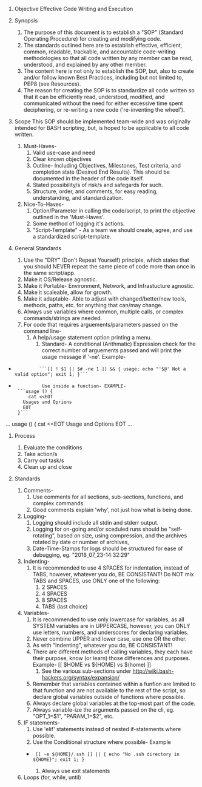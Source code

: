 1. Objective Effective Code Writing and Execution

1. Synopsis
    1. The purpose of this document is to establish a "SOP" (Standard Operating Procedure) for creating and modifying code.
    1. The standards outlined here are to establish effective, efficient, common, readable, trackable, and accountable code-writing methodologies so that all code written by any member can be read, understood, and explained by any other member.
    1. The content here is not only to establish the SOP, but, also to create and/or follow known Best Practices, including but not limited to, PEP8 (see Resources).
    1. The reason for creating the SOP is to standardize all code written so that it can be efficiently read, understood, modified, and communicated without the need for either excessive time spent deciphering, or re-writing a new code ('re-inventing the wheel').

1. Scope
    This SOP should be implemented team-wide and was originally intended for BASH scripting, but, is hoped to be applicable to all code written.
    1. Must-Haves-
        1. Valid use-case and need
        1. Clear known objectives
        1. Outline- Including Objectives, Milestones, Test criteria, and completion state (Desired End Results). This should be documented in the header of the code itself.
        1. Stated possibility/s of risk/s and safegards for such.
        1. Structure, order, and comments, for easy reading, understanding, and standardization.
    1. Nice-To-Haves-
        1. Option/Parameter in calling the code/script, to print the objective outlined in the 'Must-Haves'.
        1. Some method of logging it's actions.
        1. "Script-Template" - As a team we should create, agree, and use a standardized script-template.

1. General Standards
    1. Use the "DRY" (Don't Repeat Yourself) principle, which states that you should NEVER repeat the same piece of code more than once in the same script/app.
    1. Make it OS/Release agnostic.
    1. Make it Portable- Environment, Network, and Infrastucture agnostic.
    1. Make it scaleable, allow for growth.
    1. Make it adaptable- Able to adjust with changed/better/new tools, methods, paths, etc. for anything that can/may change.
    1. Always use variables where common, multiple calls, or complex commands/strings are needed.
    1. For code that requires arguements/parameters passed on the command line-
        1. A help/usage statement option printing a menu.
            1. Standard- A conditional (Arithmatic) Expression check for the correct number of arguements passed and will print the usage message if '-ne'.
                Example- 
 -              ```[[ ! $1 || $# -ne 1 ]] && { usage; echo "'$@' Not a valid option"; exit 1; }```
 -               Use inside a function- EXAMPLE-
        ```usage () {
            cat <<EOT
          Usages and Oprions
          EOT
        }```
...
usage () {
    cat <<EOT
    Usage and Options
EOT
...
1. Process
    1. Evaluate the conditions
    1. Take action/s
    1. Carry out task/s
    1. Clean up and close

1. Standards
    1. Comments-
        1. Use comments for all sections, sub-sections, functions, and complex commands.
        1. Good comments explain 'why', not just how what is being done.
    1. Logging-
        1. Logging should include all stdin and stderr output.
        1. Logging for on-going and/or sceduled runs should be "self-rotating", based on size, using compression, and the archives rotated by date or number of archives,
        1. Date-Time-Stamps for logs should be structured for ease of debugging, eg. "2018_07_23-14:32:29"
    1. Indenting-
        1. It is recommended to use 4 SPACES for indentation, instead of TABS, however, whatever you do, BE CONSISTANT! Do NOT mix TABS and SPACES, use ONLY one of the following:
            1. 2 SPACES
            1. 4 SPACES
            1. 8 SPACES
            1. TABS (last choice)
    1. Variables-
        1. It is recommended to use only lowercase for variables, as all SYSTEM variables are in UPPERCASE, however, you can ONLY use letters, numbers, and underscores for declaring variables.
        1. Never combine UPPER and lower case, use one OR the other.
        1. As with "Indenting", whatever you do, BE CONSISTANT!
        1. There are different methods of calling variables, they each have their purpose, know (or learn) those differences and purposes. Example-     [[ $HOME vs ${HOME} vs $(home) ]] 
            1. See the various sub-sections under http://wiki.bash-hackers.org/syntax/expansion/
        1. Remember that variables contained within a funfion are limited to that function and are not available to the rest of the script, so declare global variables outside of functions where possible.
        1. Always declare global variables at the top-most part of the code.
        1. Always variable-ize the arguments passed on the cli, eg. "OPT_1=$1", "PARAM_1=$2", etc.
    1. IF statements-
        1. Use 'elif' statements instead of nested if-statements where possible.
        1. Use the Conditional structure where possible- Example
        -      [[ -e ${HOME}/.ssh ]] || { echo "No .ssh directory in ${HOME}"; exit 1; }
            1. Always use exit statements
    1. Loops (for, while, until)

